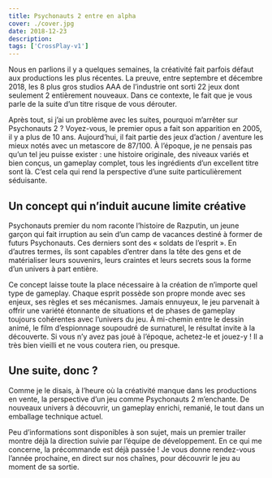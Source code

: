 ```yaml
---
title: Psychonauts 2 entre en alpha
cover: ./cover.jpg
date: 2018-12-23
description: 
tags: ['CrossPlay-v1']
---
```

Nous en parlions il y a quelques semaines, la créativité fait parfois défaut aux productions les plus récentes. La preuve, entre septembre et décembre 2018, les 8 plus gros studios AAA de l’industrie ont sorti 22 jeux dont seulement 2 entièrement nouveaux. Dans ce contexte, le fait que je vous parle de la suite d’un titre risque de vous dérouter.

Après tout, si j’ai un problème avec les suites, pourquoi m’arrêter sur Psychonauts 2 ? Voyez-vous, le premier opus a fait son apparition en 2005, il y a plus de 10 ans. Aujourd’hui, il fait partie des jeux d’action / aventure les mieux notés avec un metascore de 87/100. À l’époque, je ne pensais pas qu’un tel jeu puisse exister : une histoire originale, des niveaux variés et bien conçus, un gameplay complet, tous les ingrédients d’un excellent titre sont là. C’est cela qui rend la perspective d’une suite particulièrement séduisante.

## Un concept qui n’induit aucune limite créative
Psychonauts premier du nom raconte l’histoire de Razputin, un jeune garçon qui fait irruption au sein d’un camp de vacances destiné à former de futurs Psychonauts. Ces derniers sont des « soldats de l’esprit ». En d’autres termes, ils sont capables d’entrer dans la tête des gens et de matérialiser leurs souvenirs, leurs craintes et leurs secrets sous la forme d’un univers à part entière.

Ce concept laisse toute la place nécessaire à la création de n’importe quel type de gameplay. Chaque esprit possède son propre monde avec ses enjeux, ses règles et ses mécanismes. Jamais ennuyeux, le jeu parvenait à offrir une variété étonnante de situations et de phases de gameplay toujours cohérentes avec l’univers du jeu. À mi-chemin entre le dessin animé, le film d’espionnage soupoudré de surnaturel, le résultat invite à la découverte. Si vous n’y avez pas joué à l’époque, achetez-le et jouez-y ! Il a très bien vieilli et ne vous coutera rien, ou presque.

## Une suite, donc ?
Comme je le disais, à l’heure où la créativité manque dans les productions en vente, la perspective d’un jeu comme Psychonauts 2 m’enchante. De nouveaux univers à découvrir, un gameplay enrichi, remanié, le tout dans un emballage technique actuel.

Peu d’informations sont disponibles à son sujet, mais un premier trailer montre déjà la direction suivie par l’équipe de développement. En ce qui me concerne, la précommande est déjà passée ! Je vous donne rendez-vous l’année prochaine, en direct sur nos chaînes, pour découvrir le jeu au moment de sa sortie.


